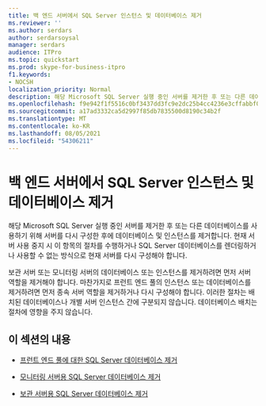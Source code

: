```yaml
---
title: 백 엔드 서버에서 SQL Server 인스턴스 및 데이터베이스 제거
ms.reviewer: ''
ms.author: serdars
author: serdarsoysal
manager: serdars
audience: ITPro
ms.topic: quickstart
ms.prod: skype-for-business-itpro
f1.keywords:
- NOCSH
localization_priority: Normal
description: 해당 Microsoft SQL Server 실행 중인 서버를 제거한 후 또는 다른 데이터베이스를 사용하기 위해 서버를 다시 구성한 후에 데이터베이스 및 인스턴스를 제거합니다. 현재 서버 사용 중지 시 이 항목의 절차를 수행하거나 SQL Server 데이터베이스를 렌더링하거나 사용할 수 없는 방식으로 현재 서버를 다시 구성해야 합니다.
ms.openlocfilehash: f9e942f1f5516c0bf3437dd3fc9e2dc25b4cc4236e3cffabbf07ff08dde1e404
ms.sourcegitcommit: a17ad3332ca5d2997f85db7835500d8190c34b2f
ms.translationtype: MT
ms.contentlocale: ko-KR
ms.lasthandoff: 08/05/2021
ms.locfileid: "54306211"
---
```

# <a name="remove-sql-server-instances-and-databases-on-the-back-end-server"></a>백 엔드 서버에서 SQL Server 인스턴스 및 데이터베이스 제거

해당 Microsoft SQL Server 실행 중인 서버를 제거한 후 또는 다른 데이터베이스를 사용하기 위해 서버를 다시 구성한 후에 데이터베이스 및 인스턴스를 제거합니다. 현재 서버 사용 중지 시 이 항목의 절차를 수행하거나 SQL Server 데이터베이스를 렌더링하거나 사용할 수 없는 방식으로 현재 서버를 다시 구성해야 합니다.
  
보관 서버 또는 모니터링 서버의 데이터베이스 또는 인스턴스를 제거하려면 먼저 서버 역할을 제거해야 합니다. 마찬가지로 프런트 엔드 풀의 인스턴스 또는 데이터베이스를 제거하려면 먼저 종속 서버 역할을 제거하거나 다시 구성해야 합니다. 이러한 절차는 배치된 데이터베이스나 개별 서버 인스턴스 간에 구분되지 않습니다. 데이터베이스 배치는 절차에 영향을 주지 않습니다.
  
## <a name="in-this-section"></a>이 섹션의 내용

- [프런트 엔드 풀에 대한 SQL Server 데이터베이스 제거](remove-the-sql-server-database-for-a-front-end-pool.md)
    
- [모니터링 서버용 SQL Server 데이터베이스 제거](remove-the-sql-server-database-for-a-monitoring-server.md)
    
- [보관 서버용 SQL Server 데이터베이스 제거](remove-the-sql-server-database-for-an-archiving-server.md)
    

